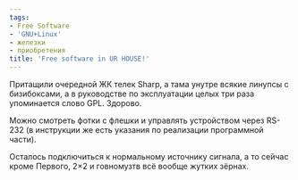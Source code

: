 ```yaml
---
tags:
- Free Software
- 'GNU+Linux'
- железки
- приобретения
title: 'Free software in UR HOUSE!'
---
```


Притащили очередной ЖК телек Sharp, а тама унутре всякие линупсы с
бизибоксами, а в руководстве по эксплуатации целых три раза упоминается
слово GPL. Здорово.

Можно смотреть фотки с флешки и управлять устройством через RS-232 (в
инструкции же есть указания по реализации программной части).

Осталось подключиться к нормальному источнику сигнала, а то сейчас кроме
Первого, 2×2 и говномузтв всё вообще жутких зёрнах.
